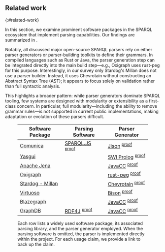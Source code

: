 ## Related work
{:#related-work}

In this section, we examine prominent software packages in the SPARQL ecosystem that implement parsing capabilities.
Our findings are summarized in [](#parsers-gird).

Notably, all discussed major open-source SPARQL parsers rely on either parser generators or parser-building toolkits to define their grammars.
In compiled languages such as Rust or Java,
the parser generation step can be integrated directly into the main build step—e.g.,
Oxigraph uses rust-peg for this purpose.
Interestingly, in our survey only Stardog's Millan does not use a parser builder.
Instead, it uses Chevrotain without constructing an Abstract Syntax Tree (AST);
it appears to focus solely on validation rather than full syntactic analysis.

This highlights a broader pattern: while parser generators dominate SPARQL tooling, few systems are designed with modularity or extensibility as a first-class concern.
In particular, full modularity—including the ability to remove grammar rules—is not supported in current public implementations,
making adaptation or evolution of these parsers difficult.

<figure id="parsers-gird">
<div>

<table>
    <thead><tr>
        <th>Software Package</th><th>Parsing Software</th><th>Parser Generator</th>
    </tr></thead>
    <tbody><tr>
        <td><a href="https://comunica.dev/">Comunica</a></td>
        <td><a href="https://www.npmjs.com/package/sparqljs">SPARQL.JS</a>
        <sup><a href="https://github.com/comunica/comunica/blob/94e1eacab069551590cc250074b36bce08720c4c/packages/actor-query-parse-sparql/package.json#L50">proof</a></sup>
        </td>
        <td><a href="https://www.npmjs.com/package/jison">Jison</a>
        <sup><a href="https://github.com/RubenVerborgh/SPARQL.js/blob/13cc3d2ee4d2528b85d8b25cfbf886597dd100c1/lib/sparql.jison">proof</a></sup>
        </td>
    </tr><tr>
        <td><a href="https://yasgui.triply.cc/">Yasgui</a></td>
        <td></td>
        <td><a href="https://www.swi-prolog.org/">SWI Prolog</a>
        <sup><a href="https://github.com/TriplyDB/Yasgui/blob/4086f8ba5281e2781488dd83e1e2cc4af775cdc2/packages/yasqe/grammar/build.sh">proof</a></sup>
        </td>
    </tr><tr>
        <td><a href="https://jena.apache.org/">Apache Jena</a></td>
        <td></td>
        <td><a href="https://javacc.github.io/javacc/">JavaCC</a>
        <sup><a href="https://github.com/apache/jena/blob/3b6fb69d4ef78f4f130235a8fccb853291ea2b47/jena-arq/src/main/java/org/apache/jena/sparql/lang/sparql_10/SPARQLParser10.java">proof</a></sup>
        </td>
    </tr><tr>
        <td><a href="https://github.com/oxigraph/oxigraph">Oxigraph</a></td>
        <td></td>
        <td><a href="https://github.com/kevinmehall/rust-peg">rust-peg</a>
        <sup><a href="https://github.com/oxigraph/oxigraph/blob/2247319a1ff9132fd574d56db40f7178da938000/lib/spargebra/src/parser.rs#L778">proof</a></sup>
        </td>
    </tr><tr>
        <td><a href="https://github.com/stardog-union/millan">Stardog - Millan</a></td>
        <td></td>
        <td><a href="https://chevrotain.io/docs/">Chevrotain</a>
        <sup><a href="https://github.com/stardog-union/millan/blob/fc0c04b1818d20c68cf7fceb41f6ba0ee8258bd5/src/sparql/BaseSparqlParser.ts">proof</a></sup>
        </td>
    </tr><tr>
        <td><a href="https://virtuoso.openlinksw.com/">Virtuoso</a></td>
        <td></td>
        <td><a href="https://www.gnu.org/software/bison/">Bison</a>
        <sup><a href="https://github.com/openlink/virtuoso-opensource/blob/23cff6731d6f8f431bde314453ec07038cc62bf5/README.GIT.md#package-dependencies">proof</a></sup>
        </td>
    </tr><tr>
        <td><a href="https://github.com/blazegraph/database/">Blazegraph</a></td>
        <td></td>
        <td><a href="https://javacc.github.io/javacc/">JavaCC</a>
        <sup><a href="https://github.com/blazegraph/database/blob/829ce8241ec29fddf7c893f431b57c8cf4221baf/sparql-grammar/src/main/java/com/bigdata/rdf/sail/sparql/ast/sparql.jj">proof</a></sup>
        </td>
    </tr><tr>
        <td><a href="https://www.ontotext.com/products/graphdb/">GraphDB</a></td>
        <td><a href="https://rdf4j.org/">RDF4J</a>
        <sup><a href="https://github.com/eclipse-rdf4j/rdf4j/tree/b33d91485502d2f5266916c0581960e41b8f28b5/core/queryparser/sparql/JavaCC">proof</a></sup>
        </td>
        <td><a href="https://javacc.github.io/javacc/">JavaCC</a>
        <sup><a href="https://github.com/eclipse-rdf4j/rdf4j/tree/b33d91485502d2f5266916c0581960e41b8f28b5/core/queryparser/sparql/JavaCC">proof</a></sup>
        </td>
    </tr>
</tbody>
</table>

</div>
<figcaption markdown="1">
Each row lists a widely used software package, its associated parsing library, and the parser generator employed.
When the parsing software is omitted, the parser is implemented directly within the project.
For each usage claim, we provide a link to back up the claim.
</figcaption>
</figure>


